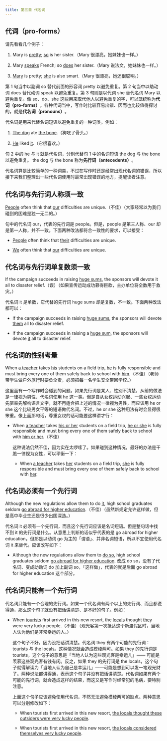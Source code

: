 ```yaml
---
title: 第三章 代名词
---
```


## 代词（pro-forms）

请先看看几个例子：

  1. Mary is <u>pretty</u>; <u>so</u> is her sister.（Mary 很漂亮，她妹妹也一样。）

  2. Mary <u>speaks</u> French; so <u>does</u> her sister.（Mary 说法文，她妹妹也一样。）

  3. <u>Mary</u> is pretty; <u>she</u> is also smart.（Mary 很漂亮，她还很聪明。）

第 1 句当中以副词 so 替代前面的形容词 pretty 以避免重复。第 2 句当中以助动词 does 替​​代动词 speak 以避免重复。第 3 句则是以代词 she 替代名词 Mary 以避免重复。像 so、do、she 这些用来取代他人以避免重复的字，可以笼统称为**代词（pro-forms）**&#8203;。各种代词当中，写作时比较容易出错、因而也比较值得探讨的，就是**代名词（pronouns）**&#8203;。

代名词是用来代替名词短语以避免重复的一种词类。例如：

  1. <u>The dog</u> ate <u>the bone</u>.（狗吃了骨头。）

  2. <u>He</u> liked <u>it</u>.（它很喜欢。）

句 2 中的 he 与 it 就是代名词，分别代替句 1 中的名词短语 the dog 与 the bone 以避免重复。 the dog 与 the bone 称为**先行词（antecedents）**&#8203;。

代名词算是比较简单的一种词类，不过在写作时还是经常出现代名词的错误，所以接下来我们整理出一些代名词使用时最常出现错误的地方，提醒读者注意。

## 代名词与先行词人称须一致

<u>People</u> often think that <u>our</u> difficulties are unique.（不佳）（大家经常以为我们碰到的困难是独一无二的。）

句中的代名词 our，代表的先行词是 people。但是，people 是第三人称、our 却是第一人称，并不一致。下面两种改法都符合一致性的要求，可以接受：

  - <u>People</u> often think that <u>their</u> difficulties are unique.

  - <u>We</u> often think that <u>our</u> difficulties are unique.

## 代名词与先行词单复数须一致

If the campaign succeeds in raising <u>huge sums</u>, the sponsors will devote it all to disaster relief.（误）（如果宣传运动成功募得巨款，主办单位将全数用于救灾。）

代名词 it 是单数，它代替的先行词 huge sums 却是复数，不一致。下面两种改法都可以：

  - If the campaign succeeds in raising <u>huge sums</u>, the sponsors will devote <u>them</u> all to disaster relief.

  - If the campaign succeeds in raising a <u>huge sum</u>, the sponsors will devote <u>it</u> all to disaster relief.

## 代名词的性别考量

When <u>a teacher</u> takes <u>his</u> students on a field trip, <u>he</u> is fully responsible and must bring every one of them safely back to school with <u>him</u>.（不佳）（老师带学生做户外旅行时要负全责，必须把每一名学生安全带回学校。）

这里面有一个写作时会碰到的问题。如果先行词是某人、性别不清楚，从前的做法是一律视为男性、代名词使用 he 这一类。但是自从女权运动兴起、一些女权运动先驱率先解构语言文字，就不再适合把上述的情况一律视为男性，而应该用 he or she 这个比较男女平等的短语做代名词。不过，he or she 这种用法有时会显得很笨重。像上面那句话，尊重女权的话可能要这样讲才行：

  - When <u>a teacher</u> takes <u>his or her</u> students on a field trip, <u>he or she</u> is fully responsible and must bring every one of them safely back to school with <u>him or her</u>.（不佳）

    这种说法仍然不佳，因为实在太啰嗦了。如果碰到这种情况，最好的办法是干脆一律视为女性，可以平衡一下：

      - When <u>a teacher</u> takes <u>her</u> students on a field trip, <u>she</u> is fully responsible and must bring every one of them safely back to school with <u>her</u>.

## 代名词必须有一个先行词

Although the new regulations allow them to do <u>it</u>, high school graduates seldom <u>go abroad for higher education</u>.（不佳）（虽然新规定允许这样做，但是高中毕业生还是很少出国深造。）

代名词 it 必须有一个先行词，而且这个先行词应该是名词短语。但是整句话中找不到 it 的先行词是什么。从意思上判断的话似乎代表的是 go abroad for higher education，但那是以动词 go 为主的「谓语」、并非名词短语，所以不宜使用代名词 it 来替代。应该改写如下：

  - Although the new regulations allow them to <u>do so</u>, high school graduates seldom <u>go abroad for higher education</u>.
改成 do so，没有了代名词、变成助动词 do 加上副词 so，「这样做」，代表的就是后面 go abroad for higher education 这个部分。

## 代名词只能有一个先行词

代名词只能有一个合理的先行词。如果一个代名词有两个以上的先行词、而且都说得通，那么这个句子就没有把话讲清楚、是不好的句子。例如：

  - When <u>tourists</u> first arrived in this new resort, the <u>locals</u> thought <u>they</u> were very lucky people.（不佳）（观光客第一次抵达这个新渡假区时，当地人认为他们是非常幸运的人。）

    这个句子不好，因为没把话讲清楚。代名词 they 有两个可能的先行词：tourists 与 the locals。这种情况就会造成模棱两可。如果 they 的先行词是 tourists，这个句子的意思是「当地人认为这些观光客是幸运儿」—— 可能是羡慕这些观光客有钱有闲。反之，如果 they 的先行词是 the locals，这个句子就得解读为「当地人认为自己是幸运儿」——可能是想到可以发一笔观光财了。两种说法都讲得通，表示这个句子并没有把话讲清楚。代名词如果有两个可能的先行词，就会造成这样的结果，而这又是写作时经常犯的毛病，要特别注意。

    上面这个句子应该避免使用代名词，不然无法避免模棱两可的缺点。两种意思可以分别修改如下：

      - When tourists first arrived in this new resort, <u>the locals thought these outsiders were very lucky people</u>.

      - When tourists first arrived in this new resort, <u>the locals considered themselves very lucky people</u>.